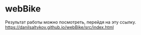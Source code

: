 # webBike

Результат работы можно посмотреть, перейдя на эту ссылку.
https://danilsaltykov.github.io/webBike/src/index.html

